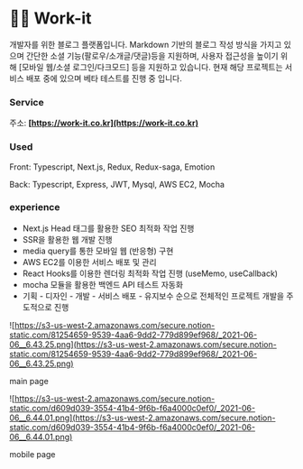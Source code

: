 
# 👨‍💻  Work-it


개발자를 위한 블로그 플랫폼입니다. Markdown 기반의 블로그 작성 방식을 가지고 있으며 간단한 소셜 기능(팔로우/소개글/댓글)등을 지원하며, 사용자 접근성을 높이기 위해 [모바일 웹/소셜 로그인/다크모드] 등을 지원하고 있습니다. 현재 해당 프로젝트는 서비스 배포 중에 있으며 베타 테스트를 진행 중 입니다.

### Service

주소:  **[https://work-it.co.kr](https://work-it.co.kr)** 

### Used

Front: Typescript, Next.js, Redux, Redux-saga, Emotion

Back: Typescript, Express, JWT, Mysql, AWS EC2, Mocha

### experience

- Next.js Head 태그를 활용한 SEO 최적화 작업 진행
- SSR을 활용한 웹 개발 진행
- media query를 통한 모바일 웹 (반응형) 구현
- AWS EC2를 이용한 서비스 배포 및 관리
- React Hooks를 이용한 렌더링 최적화 작업 진행 (useMemo, useCallback)
- mocha 모듈을 활용한 백엔드 API 테스트 자동화
- 기획 - 디자인 - 개발 - 서비스 배포 - 유지보수 순으로 전체적인 프로젝트 개발을 주도적으로 진행

![https://s3-us-west-2.amazonaws.com/secure.notion-static.com/81254659-9539-4aa6-9dd2-779d899ef968/_2021-06-06__6.43.25.png](https://s3-us-west-2.amazonaws.com/secure.notion-static.com/81254659-9539-4aa6-9dd2-779d899ef968/_2021-06-06__6.43.25.png)

main page

![https://s3-us-west-2.amazonaws.com/secure.notion-static.com/d609d039-3554-41b4-9f6b-f6a4000c0ef0/_2021-06-06__6.44.01.png](https://s3-us-west-2.amazonaws.com/secure.notion-static.com/d609d039-3554-41b4-9f6b-f6a4000c0ef0/_2021-06-06__6.44.01.png)

mobile page

